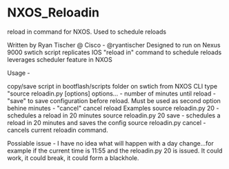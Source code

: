 # NXOS_Reloadin
reload in command for NXOS.  Used to schedule reloads 

 Written by Ryan Tischer @ Cisco -  @ryantischer
 Designed to run on Nexus 9000 swtich
 script replicates IOS "reload in" command to schedule reloads
 leverages scheduler feature in NXOS

Usage - 

copy/save script in bootflash/scripts folder on swtich
from NXOS CLI type "source reloadin.py [options]
options...
	- number of minutes until reload
	- "save" to save configuration before reload.  Must be used as second option behine minutes
	- "cancel" cancel reload
Examples
 source reloadin.py 20 - schedules a reload in 20 minutes
 source reloadin.py 20 save - schedules a reload in 20 minutes and saves the config
 source reloadin.py cancel - cancels current reloadin command.  

 Possiable issue - 
 I have no idea what will happen with a day change...for example if the current time is 11:55 and 
 the reloadin.py 20 is issued.  It could work, it could break, it could form a blackhole.
